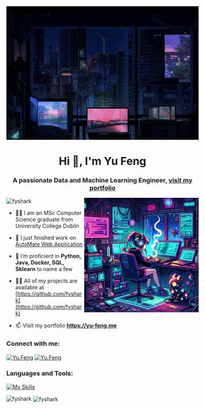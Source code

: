 <img align="center" alt="Coding" style="object-fit: cover; width: 100%; height: 350px" src= "img/background.png" decoding="async" loading="lazy"/>
<h1 align="center">Hi 👋, I'm Yu Feng</h1>
<h3 align="center">A passionate Data and Machine Learning Engineer, <a href='https://yu-feng.me/' target='_blank'>visit my portfolio</a> </h3> 
<img align="right" alt="Coding" src= "img/girl-coding.png" decoding="async" loading="lazy" width="300"/>
<p align="left"> <img src="https://komarev.com/ghpvc/?username=fyshark&label=Profile%20views&color=0e75b6&style=flat" alt="fyshark" /> </p>

- 👩‍💻 I am an MSc Computer Science graduate from University College Dublin
  
- 🔭 I just finished work on [AutoMate Web Application](https://github.com/fyshark/AutoMateBusyness-NYC) 

- 🌱 I’m proficient in **Python, Java, Docker, SQL, Sklearn** to name a few

- 👨‍💻 All of my projects are available at [https://github.com/fyshark](https://github.com/fyshark)

- 📫 Visit my portfolio **https://yu-feng.me**

<h3 align="left">Connect with me:</h3>
<p align="left">
<a href="https://www.linkedin.com/in/yu-01/" target="blank"><img align="center" src="https://raw.githubusercontent.com/rahuldkjain/github-profile-readme-generator/master/src/images/icons/Social/linked-in-alt.svg" alt="Yu.Feng" height="30" width="40" /></a>
<a href="https://www.instagram.com/imaginosity_/" target="blank"><img align="center" src="https://raw.githubusercontent.com/rahuldkjain/github-profile-readme-generator/master/src/images/icons/Social/instagram.svg" alt="Yu.Feng" height="30" width="40" /></a>
</p>

<h3 align="left">Languages and Tools:</h3>

[![My Skills](https://skillicons.dev/icons?i=aws,py,react,html,css,docker,kubernetes,git,ruby,java,sass,postgres,mysql,mongodb,nodejs,expressjs,bash,flask,maven,spring,nginx,rabbitmq,sklearn,vscode&perline=14)](https://github.com/fyshark)

<p><img align="left" src="https://github-readme-stats.vercel.app/api/top-langs?username=fyshark&show_icons=true&locale=en&layout=compact" alt="fyshark" decoding="async" loading="lazy" /></p>

<p>&nbsp;<img align="center" src="https://github-readme-stats.vercel.app/api?username=fyshark&show_icons=true&locale=en" alt="fyshark" loading="lazy" /></p>
